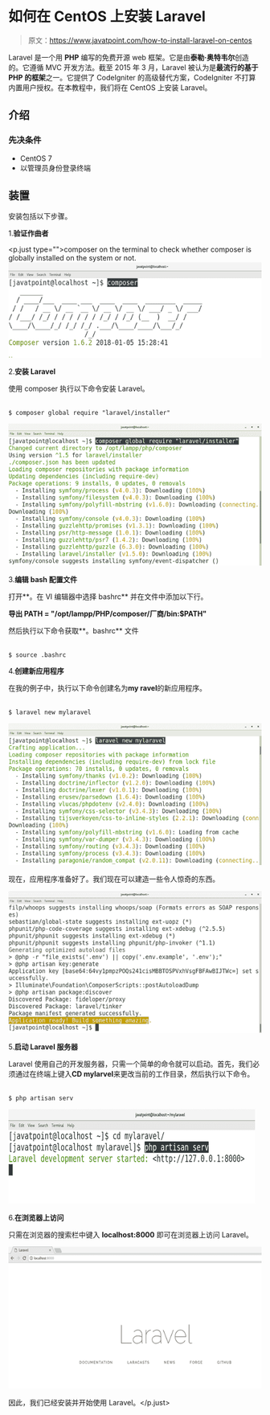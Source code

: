 # 如何在 CentOS 上安装 Laravel

> 原文：<https://www.javatpoint.com/how-to-install-laravel-on-centos>

Laravel 是一个用 **PHP** 编写的免费开源 web 框架。它是由**泰勒·奥特韦尔**创造的。它遵循 MVC 开发方法。截至 2015 年 3 月，Laravel 被认为是**最流行的基于 PHP 的框架**之一。它提供了 CodeIgniter 的高级替代方案，CodeIgniter 不打算内置用户授权。在本教程中，我们将在 CentOS 上安装 Laravel。

## 介绍

### 先决条件

*   CentOS 7
*   以管理员身份登录终端

## 装置

安装包括以下步骤。

1.**验证作曲者**

<p.just type="">composer on the terminal to check whether composer is globally installed on the system or not. ![CentOS How to Install Laravel on CentOS](img/9599f27dd81db0910fbab38bd46c7b17.png)

2.**安装 Laravel**

使用 composer 执行以下命令安装 Laravel。

```

$ composer global require "laravel/installer"

```

![CentOS How to Install Laravel on CentOS 1](img/7ae85283eadb33cbda44fb1637b17225.png)

3.**编辑 bash 配置文件**

打开**。在 VI 编辑器中选择 bashrc** 并在文件中添加以下行。

**导出 PATH = "/opt/lampp/PHP/composer/厂商/bin:$PATH"**

然后执行以下命令获取**。bashrc** 文件

```

$ source .bashrc 

```

4.**创建新应用程序**

在我的例子中，执行以下命令创建名为**my ravel**的新应用程序。

```

$ laravel new mylaravel 

```

![CentOS How to Install Laravel on CentOS 2](img/c4cb01ecb42878a3e642534cce9e6f74.png)

现在，应用程序准备好了。我们现在可以建造一些令人惊奇的东西。

![CentOS How to Install Laravel on CentOS 3](img/1760fd14406a6f65050ef8cd54d1cdee.png)

5.**启动 Laravel 服务器**

Laravel 使用自己的开发服务器，只需一个简单的命令就可以启动。首先，我们必须通过在终端上键入**CD mylarvel**来更改当前的工作目录，然后执行以下命令。

```

$ php artisan serv 

```

![CentOS How to Install Laravel on CentOS 4](img/ca7078fc114fe7dd00bed58c3dae50d5.png)

6.**在浏览器上访问**

只需在浏览器的搜索栏中键入 **localhost:8000** 即可在浏览器上访问 Laravel。

![CentOS How to Install Laravel on CentOS 5](img/fbb3bd539c8461075277d48687ee454f.png)

因此，我们已经安装并开始使用 Laravel。</p.just>